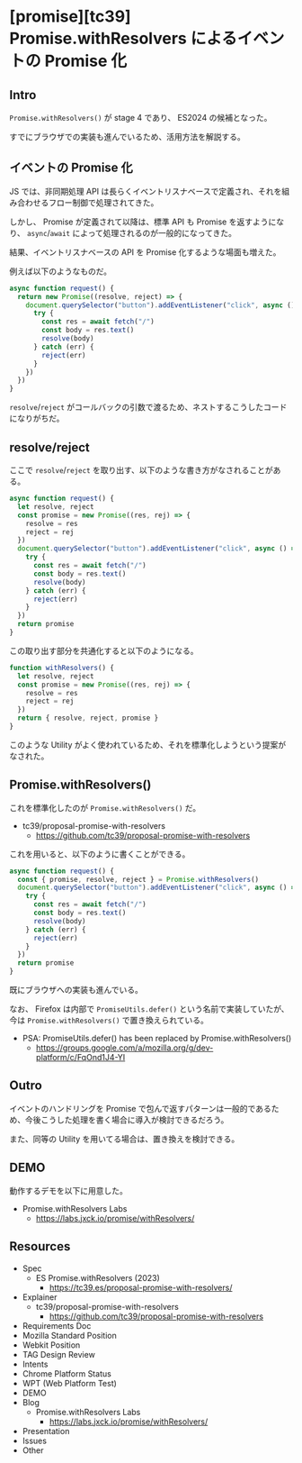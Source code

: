 # [promise][tc39] Promise.withResolvers によるイベントの Promise 化

## Intro

`Promise.withResolvers()` が stage 4 であり、 ES2024 の候補となった。

すでにブラウザでの実装も進んでいるため、活用方法を解説する。


## イベントの Promise 化

JS では、非同期処理 API は長らくイベントリスナベースで定義され、それを組み合わせるフロー制御で処理されてきた。

しかし、 Promise が定義されて以降は、標準 API も Promise を返すようになり、 `async`/`await` によって処理されるのが一般的になってきた。

結果、イベントリスナベースの API を Promise 化するような場面も増えた。

例えば以下のようなものだ。

```js
async function request() {
  return new Promise((resolve, reject) => {
    document.querySelector("button").addEventListener("click", async () => {
      try {
        const res = await fetch("/")
        const body = res.text()
        resolve(body)
      } catch (err) {
        reject(err)
      }
    })
  })
}
```

`resolve`/`reject` がコールバックの引数で渡るため、ネストするこうしたコードになりがちだ。


## resolve/reject

ここで `resolve`/`reject` を取り出す、以下のような書き方がなされることがある。

```js
async function request() {
  let resolve, reject
  const promise = new Promise((res, rej) => {
    resolve = res
    reject = rej
  })
  document.querySelector("button").addEventListener("click", async () => {
    try {
      const res = await fetch("/")
      const body = res.text()
      resolve(body)
    } catch (err) {
      reject(err)
    }
  })
  return promise
}
```

この取り出す部分を共通化すると以下のようになる。

```js
function withResolvers() {
  let resolve, reject
  const promise = new Promise((res, rej) => {
    resolve = res
    reject = rej
  })
  return { resolve, reject, promise }
}
```

このような Utility がよく使われているため、それを標準化しようという提案がなされた。


## Promise.withResolvers()

これを標準化したのが `Promise.withResolvers()` だ。

- tc39/proposal-promise-with-resolvers
  - https://github.com/tc39/proposal-promise-with-resolvers

これを用いると、以下のように書くことができる。

```js
async function request() {
  const { promise, resolve, reject } = Promise.withResolvers()
  document.querySelector("button").addEventListener("click", async () => {
    try {
      const res = await fetch("/")
      const body = res.text()
      resolve(body)
    } catch (err) {
      reject(err)
    }
  })
  return promise
}
```

既にブラウザへの実装も進んでいる。

なお、 Firefox は内部で `PromiseUtils.defer()` という名前で実装していたが、今は `Promise.withResolvers()` で置き換えられている。

- PSA: PromiseUtils.defer() has been replaced by Promise.withResolvers()
  - https://groups.google.com/a/mozilla.org/g/dev-platform/c/FqOnd1J4-YI


## Outro

イベントのハンドリングを Promise で包んで返すパターンは一般的であるため、今後こうした処理を書く場合に導入が検討できるだろう。

また、同等の Utility を用いてる場合は、置き換えを検討できる。


## DEMO

動作するデモを以下に用意した。

- Promise.withResolvers Labs
  - https://labs.jxck.io/promise/withResolvers/


## Resources

- Spec
  - ES Promise.withResolvers (2023)
    - https://tc39.es/proposal-promise-with-resolvers/
- Explainer
  - tc39/proposal-promise-with-resolvers
    - https://github.com/tc39/proposal-promise-with-resolvers
- Requirements Doc
- Mozilla Standard Position
- Webkit Position
- TAG Design Review
- Intents
- Chrome Platform Status
- WPT (Web Platform Test)
- DEMO
- Blog
  - Promise.withResolvers Labs
    - https://labs.jxck.io/promise/withResolvers/
- Presentation
- Issues
- Other